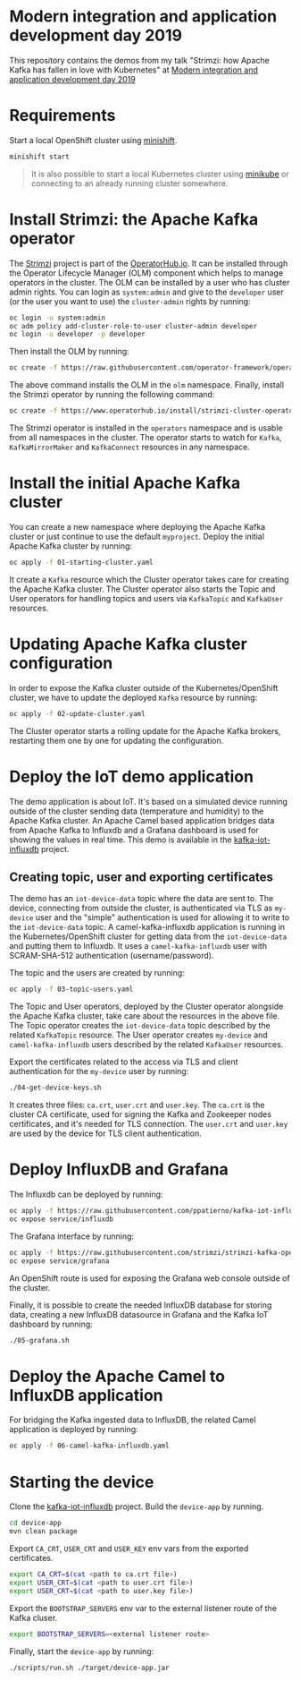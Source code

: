 # Modern integration and application development day 2019

This repository contains the demos from my talk "Strimzi: how Apache Kafka has fallen in love with Kubernetes" at [Modern integration and application development day 2019](https://www.redhat.com/it/events/modern-integration-and-application-development-day-milano-2019)

# Requirements

Start a local OpenShift cluster using [minishift](https://docs.okd.io/latest/minishift/getting-started/installing.html).

```bash
minishift start
```

> It is also possible to start a local Kubernetes cluster using [minikube](https://kubernetes.io/docs/setup/minikube/) or connecting to an already running cluster somewhere.

# Install Strimzi: the Apache Kafka operator

The [Strimzi](https://strimzi.io/) project is part of the [OperatorHub.io](https://www.operatorhub.io).
It can be installed through the Operator Lifecycle Manager (OLM) component which helps to manage operators in the cluster.
The OLM can be installed by a user who has cluster admin rights.
You can login as `system:admin` and give to the `developer` user (or the user you want to use) the `cluster-admin` rights by running:

```bash
oc login -u system:admin
oc adm policy add-cluster-role-to-user cluster-admin developer
oc login -u developer -p developer
```

Then install the OLM by running:

```bash
oc create -f https://raw.githubusercontent.com/operator-framework/operator-lifecycle-manager/master/deploy/upstream/quickstart/olm.yaml
```

The above command installs the OLM in the `olm` namespace.
Finally, install the Strimzi operator by running the following command:

```bash
oc create -f https://www.operatorhub.io/install/strimzi-cluster-operator.v0.11.1.yaml
```

The Strimzi operator is installed in the `operators` namespace and is usable from all namespaces in the cluster.
The operator starts to watch for `Kafka`, `KafkaMirrorMaker` and `KafkaConnect` resources in any namespace.

# Install the initial Apache Kafka cluster

You can create a new namespace where deploying the Apache Kafka cluster or just continue to use the default `myproject`.
Deploy the initial Apache Kafka cluster by running:

```bash
oc apply -f 01-starting-cluster.yaml
```

It create a `Kafka` resource which the Cluster operator takes care for creating the Apache Kafka cluster.
The Cluster operator also starts the Topic and User operators for handling topics and users via `KafkaTopic` and `KafkaUser` resources.

# Updating Apache Kafka cluster configuration

In order to expose the Kafka cluster outside of the Kubernetes/OpenShift cluster, we have to update the deployed `Kafka` resource by running:

```bash
oc apply -f 02-update-cluster.yaml
```

The Cluster operator starts a rolling update for the Apache Kafka brokers, restarting them one by one for updating the configuration.

# Deploy the IoT demo application

The demo application is about IoT.
It's based on a simulated device running outside of the cluster sending data (temperature and humidity) to the Apache Kafka cluster.
An Apache Camel based application bridges data from Apache Kafka to Influxdb and a Grafana dashboard is used for showing the values in real time.
This demo is available in the [kafka-iot-influxdb](https://github.com/ppatierno/kafka-iot-influxdb) project.

## Creating topic, user and exporting certificates

The demo has an `iot-device-data` topic where the data are sent to.
The device, connecting from outside the cluster, is authenticated via TLS as `my-device` user and the "simple" authentication is used for allowing it to write to the `iot-device-data` topic.
A camel-kafka-influxdb application is running in the Kubernetes/OpenShift cluster for getting data from the `iot-device-data` and putting them to Influxdb. It uses a `camel-kafka-influxdb` user with SCRAM-SHA-512 authentication (username/password).

The topic and the users are created by running:

```bash
oc apply -f 03-topic-users.yaml
```

The Topic and User operators, deployed by the Cluster operator alongside the Apache Kafka cluster, take care about the resources in the above file.
The Topic operator creates the `iot-device-data` topic described by the related `KafkaTopic` resource.
The User operator creates `my-device` and `camel-kafka-influxdb` users described by the related `KafkaUser` resources.

Export the certificates related to the access via TLS and client authentication for the `my-device` user by running:

```bash
./04-get-device-keys.sh
```

It creates three files: `ca.crt`, `user.crt` and `user.key`.
The `ca.crt` is the cluster CA certificate, used for signing the Kafka and Zookeeper nodes certificates, and it's needed for TLS connection.
The `user.crt` and `user.key` are used by the device for TLS client authentication.

# Deploy InfluxDB and Grafana

The Influxdb can be deployed by running:

```bash
oc apply -f https://raw.githubusercontent.com/ppatierno/kafka-iot-influxdb/master/deployment/influxdb.yaml
oc expose service/influxdb
```

The Grafana interface by running:

```bash
oc apply -f https://raw.githubusercontent.com/strimzi/strimzi-kafka-operator/0.11.1/metrics/examples/grafana/grafana.yaml
oc expose service/grafana
```

An OpenShift route is used for exposing the Grafana web console outside of the cluster.

Finally, it is possible to create the needed InfluxDB database for storing data, creating a new InfluxDB datasource in Grafana and the Kafka IoT dashboard by running:

```bash
./05-grafana.sh
```

# Deploy the Apache Camel to InfluxDB application

For bridging the Kafka ingested data to InfluxDB, the related Camel application is deployed by running:

```bash
oc apply -f 06-camel-kafka-influxdb.yaml
```

# Starting the device

Clone the [kafka-iot-influxdb](https://github.com/ppatierno/kafka-iot-influxdb) project.
Build the `device-app` by running.

```bash
cd device-app
mvn clean package
```

Export `CA_CRT`, `USER_CRT` and `USER_KEY` env vars from the exported certificates.

```bash
export CA_CRT=$(cat <path to ca.crt file>)
export USER_CRT=$(cat <path to user.crt file>)
export USER_CRT=$(cat <path to user.key file>)
```

Export the `BOOTSTRAP_SERVERS` env var to the external listener route of the Kafka cluser.

```bash
export BOOTSTRAP_SERVERS=<external listener route>
```

Finally, start the `device-app` by running:

```bash
./scripts/run.sh ./target/device-app.jar
```